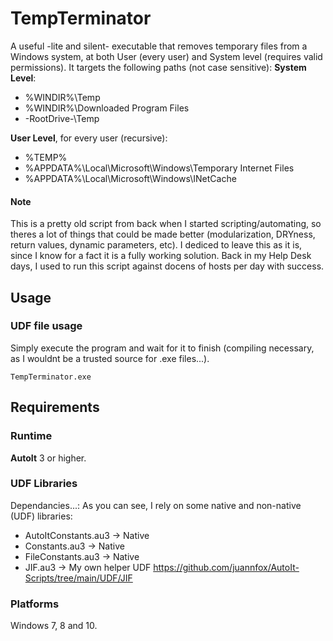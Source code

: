 # TempTerminator
A useful -lite and silent- executable that removes temporary files from a Windows system, at both User (every user) and System level (requires valid permissions).
It targets the following paths (not case sensitive):
**System Level**:
- %WINDIR%\Temp
- %WINDIR%\Downloaded Program Files
- -RootDrive-\Temp

**User Level**, for every user (recursive):
- %TEMP%
- %APPDATA%\Local\Microsoft\Windows\Temporary Internet Files
- %APPDATA%\Local\Microsoft\Windows\INetCache

#### Note
This is a pretty old script from back when I started scripting/automating, so theres a lot of things that could be made better (modularization, DRYness, return values, dynamic parameters, etc).
I dediced to leave this as it is, since I know for a fact it is a fully working solution. Back in my Help Desk days, I used to run this script against docens of hosts per day with success.

## Usage
### UDF file usage
Simply execute the program and wait for it to finish (compiling necessary, as I wouldnt be a trusted source for .exe files...).
```
TempTerminator.exe
```
## Requirements
### Runtime
**AutoIt** 3 or higher.
### UDF Libraries
 Dependancies...: As you can see, I rely on some native and non-native (UDF) libraries:
- AutoItConstants.au3 -> Native
- Constants.au3 -> Native
- FileConstants.au3 -> Native
- JIF.au3 -> My own helper UDF https://github.com/juannfox/AutoIt-Scripts/tree/main/UDF/JIF

### Platforms 
Windows 7, 8 and 10.